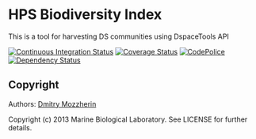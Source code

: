 HPS Biodiversity Index
==========

This is a tool for harvesting DS communities using DspaceTools API

[![Continuous Integration Status][1]][2]
[![Coverage Status][3]][4]
[![CodePolice][5]][6]
[![Dependency Status][7]][8]


Copyright
---------

Authors: [Dmitry Mozzherin][9] 

Copyright (c) 2013 Marine Biological Laboratory. See LICENSE for
further details.

[1]: https://secure.travis-ci.org/mbl-cli/hps_bioindex.png
[2]: http://travis-ci.org/mbl-cli/hps_bioindex
[3]: https://coveralls.io/repos/mbl-cli/hps_bioindex/badge.png?branch=master
[4]: https://coveralls.io/r/mbl-cli/hps_bioindex?branch=master
[5]: https://codeclimate.com/github/mbl-cli/hps_bioindex.png
[6]: https://codeclimate.com/github/mbl-cli/hps_bioindex
[7]: https://gemnasium.com/mbl-cli/hps_bioindex.png
[8]: https://gemnasium.com/mbl-cli/hps_bioindex
[9]: https://github.com/dimus
